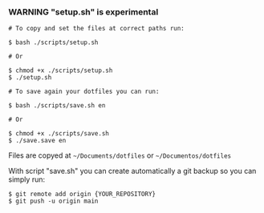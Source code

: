 
### WARNING "setup.sh" is experimental


```
# To copy and set the files at correct paths run:

$ bash ./scripts/setup.sh

# Or

$ chmod +x ./scripts/setup.sh
$ ./setup.sh
```

```
# To save again your dotfiles you can run:

$ bash ./scripts/save.sh en

# Or

$ chmod +x ./scripts/save.sh
$ ./save.save en
```

Files are copyed at ``` ~/Documents/dotfiles ``` or ``` ~/Documentos/dotfiles ```

With script "save.sh" you can create automatically a git backup so you can simply run: 

```
$ git remote add origin {YOUR_REPOSITORY} 
$ git push -u origin main
```